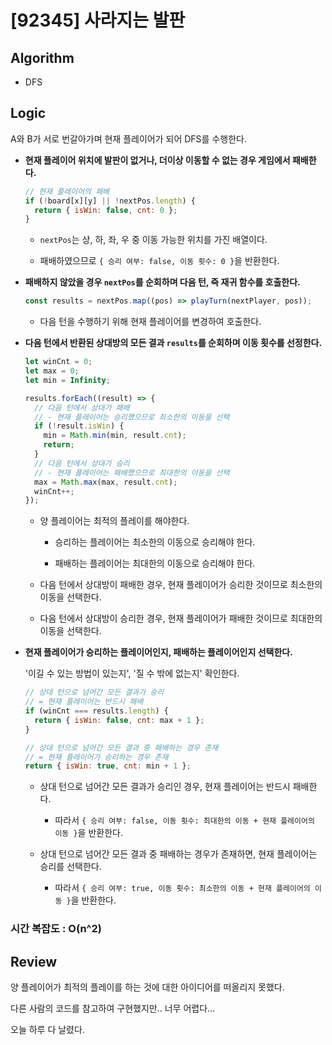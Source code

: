 # [92345] 사라지는 발판

## Algorithm

- DFS

## Logic

A와 B가 서로 번갈아가며 현재 플레이어가 되어 DFS를 수행한다.

- **현재 플레이어 위치에 발판이 없거나, 더이상 이동할 수 없는 경우 게임에서 패배한다.**

  ```js
  // 현재 플레이어의 패배
  if (!board[x][y] || !nextPos.length) {
    return { isWin: false, cnt: 0 };
  }
  ```

  - `nextPos`는 상, 하, 좌, 우 중 이동 가능한 위치를 가진 배열이다.

  - 패배하였으므로 `{ 승리 여부: false, 이동 횟수: 0 }`을 반환한다.

- **패배하지 않았을 경우 `nextPos`를 순회하며 다음 턴, 즉 재귀 함수를 호출한다.**

  ```js
  const results = nextPos.map((pos) => playTurn(nextPlayer, pos));
  ```

  - 다음 턴을 수행하기 위해 현재 플레이어를 변경하여 호출한다.

- **다음 턴에서 반환된 상대방의 모든 결과 `results`를 순회하며 이동 횟수를 선정한다.**

  ```js
  let winCnt = 0;
  let max = 0;
  let min = Infinity;

  results.forEach((result) => {
    // 다음 턴에서 상대가 패배
    // - 현재 플레이어는 승리했으므로 최소한의 이동을 선택
    if (!result.isWin) {
      min = Math.min(min, result.cnt);
      return;
    }
    // 다음 턴에서 상대가 승리
    // - 현재 플레이어는 패배했으므로 최대한의 이동을 선택
    max = Math.max(max, result.cnt);
    winCnt++;
  });
  ```

  - 양 플레이어는 최적의 플레이를 해야한다.

    - 승리하는 플레이어는 최소한의 이동으로 승리해야 한다.

    - 패배하는 플레이어는 최대한의 이동으로 승리해야 한다.

  - 다음 턴에서 상대방이 패배한 경우, 현재 플레이어가 승리한 것이므로 최소한의 이동을 선택한다.

  - 다음 턴에서 상대방이 승리한 경우, 현재 플레이어가 패배한 것이므로 최대한의 이동을 선택한다.

- **현재 플레이어가 승리하는 플레이어인지, 패배하는 플레이어인지 선택한다.**

  '이길 수 있는 방법이 있는지', '질 수 밖에 없는지' 확인한다.

  ```js
  // 상대 턴으로 넘어간 모든 결과가 승리
  // = 현재 플레이어는 반드시 패배
  if (winCnt === results.length) {
    return { isWin: false, cnt: max + 1 };
  }

  // 상대 턴으로 넘어간 모든 결과 중 패배하는 경우 존재
  // = 현재 플레이어가 승리하는 경우 존재
  return { isWin: true, cnt: min + 1 };
  ```

  - 상대 턴으로 넘어간 모든 결과가 승리인 경우, 현재 플레이어는 반드시 패배한다.

    - 따라서 `{ 승리 여부: false, 이동 횟수: 최대한의 이동 + 현재 플레이어의 이동 }`을 반환한다.

  - 상대 턴으로 넘어간 모든 결과 중 패배하는 경우가 존재하면, 현재 플레이어는 승리를 선택한다.

    - 따라서 `{ 승리 여부: true, 이동 횟수: 최소한의 이동 + 현재 플레이어의 이동 }`을 반환한다.

### 시간 복잡도 : O(n^2)

## Review

양 플레이어가 최적의 플레이를 하는 것에 대한 아이디어를 떠올리지 못했다.

다른 사람의 코드를 참고하여 구현했지만.. 너무 어렵다...

오늘 하루 다 날렸다.